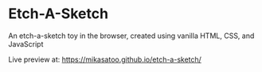 # Etch-A-Sketch

An etch-a-sketch toy in the browser, created using vanilla HTML, CSS, and JavaScript

Live preview at: https://mikasatoo.github.io/etch-a-sketch/
